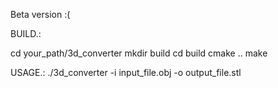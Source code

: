 Beta version :(

BUILD.:

cd your_path/3d_converter
mkdir build
cd build
cmake ..
make

USAGE.:
./3d_converter -i input_file.obj -o output_file.stl
